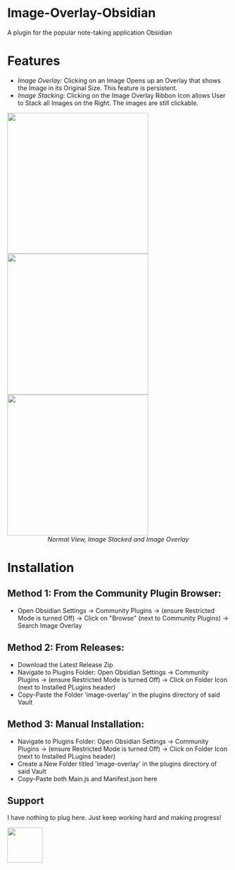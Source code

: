 # Image-Overlay-Obsidian
A plugin for the popular note-taking application Obsidian


# Features
- _Image Overlay:_ Clicking on an Image Opens up an Overlay that shows the Image in its Original Size. This feature is persistent.
- _Image Stacking:_ Clicking on the Image Overlay Ribbon Icon allows User to Stack all Images on the Right. The images are still clickable. 

<img src="https://github.com/user-attachments/assets/ffa09efe-e7d6-451d-b454-eba20ad4e541" height="320" />
<img src="https://github.com/user-attachments/assets/161d5778-dd8f-4474-bbd3-d9f46140443d" height="320" />
<img src="https://github.com/user-attachments/assets/383bc258-877c-4e1a-addf-d84c400d87db" height="320" />  <br>
  <div style="text-align: center !important;"><em> Normal View, Image Stacked and Image Overlay</em></div>

# Installation
## Method 1: From the Community Plugin Browser:
- Open Obsidian Settings → Community Plugins → (ensure Restricted Mode is turned Off) → Click on "Browse" (next to Community Plugins) → Search Image Overlay

## Method 2: From Releases:
- Download the Latest Release Zip
- Navigate to Plugins Folder: Open Obsidian Settings → Community Plugins → (ensure Restricted Mode is turned Off) → Click on Folder Icon (next to Installed PLugins header)
- Copy-Paste the Folder 'image-overlay' in the plugins directory of said Vault

## Method 3: Manual Installation:
- Navigate to Plugins Folder: Open Obsidian Settings → Community Plugins → (ensure Restricted Mode is turned Off) → Click on Folder Icon (next to Installed PLugins header)
- Create a New Folder titled 'image-overlay' in the plugins directory of said Vault
- Copy-Paste both Main.js and Manifest.json here

## Support
I have nothing to plug here. Just keep working hard and making progress!  

<img src="https://github.com/user-attachments/assets/d19c0b80-c5b3-4180-bdca-cb645edcd1ad" height="80" />
